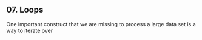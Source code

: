 ## 07. Loops

One important construct that we are missing to process a large data set is a way
to iterate over 
